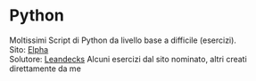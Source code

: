# Python

Moltissimi Script di Python da livello base a difficile (esercizi).   
Sito: [Elpha](https://www.elpha.org/m4_python/)   
Solutore: [Leandecks](https://github.com/Leandecks)
Alcuni esercizi dal sito nominato, altri creati direttamente da me

